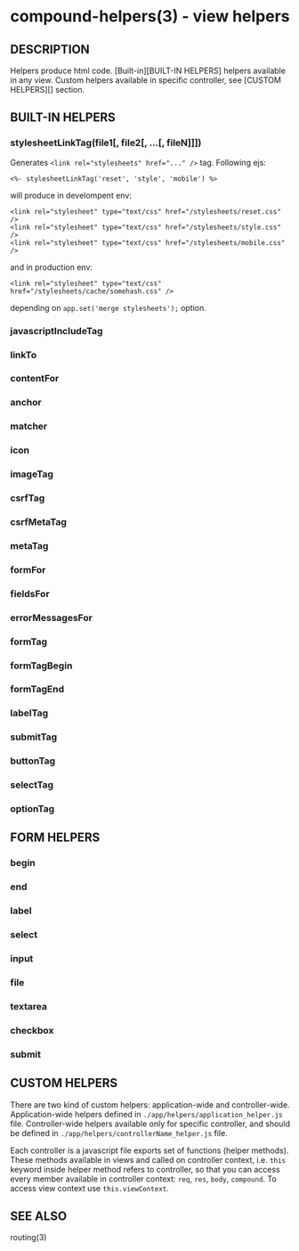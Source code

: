 compound-helpers(3) - view helpers
==================================

## DESCRIPTION

Helpers produce html code. [Built-in][BUILT-IN HELPERS] helpers available in any
view. Custom helpers available in specific controller, see [CUSTOM HELPERS][]
section.

## BUILT-IN HELPERS

### stylesheetLinkTag(file1[, file2[, ...[, fileN]]])

Generates `<link rel="stylesheets" href="..." />` tag.
Following ejs:

    <%- stylesheetLinkTag('reset', 'style', 'mobile') %>

will produce in develompent env:

    <link rel="stylesheet" type="text/css" href="/stylesheets/reset.css" />
    <link rel="stylesheet" type="text/css" href="/stylesheets/style.css" />
    <link rel="stylesheet" type="text/css" href="/stylesheets/mobile.css" />

and in production env:

    <link rel="stylesheet" type="text/css" href="/stylesheets/cache/somehash.css" />

depending on `app.set('merge stylesheets');` option.

### javascriptIncludeTag
### linkTo
### contentFor
### anchor
### matcher
### icon
### imageTag
### csrfTag
### csrfMetaTag
### metaTag
### formFor
### fieldsFor
### errorMessagesFor
### formTag
### formTagBegin
### formTagEnd
### labelTag
### submitTag
### buttonTag
### selectTag
### optionTag

## FORM HELPERS

### begin
### end
### label
### select
### input
### file
### textarea
### checkbox
### submit

## CUSTOM HELPERS

There are two kind of custom helpers: application-wide and controller-wide.
Application-wide helpers defined in `./app/helpers/application_helper.js` file.
Controller-wide helpers available only for specific controller, and should be
defined in `./app/helpers/controllerName_helper.js` file.

Each controller is a javascript file exports set of functions (helper methods).
These methods available in views and called on controller context, i.e. `this`
keyword inside helper method refers to controller, so that you can access every
member available in controller context: `req`, `res`, `body`, `compound`. To
access view context use `this.viewContext`.

## SEE ALSO

routing(3)
